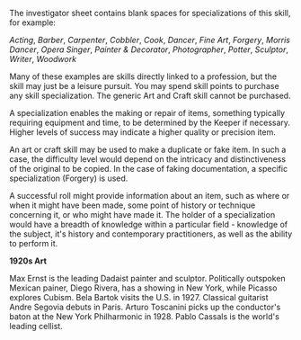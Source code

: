 The investigator sheet contains blank spaces for specializations of this skill, for example:

*Acting*, *Barber*, *Carpenter*, *Cobbler*, *Cook*, *Dancer*, *Fine Art*, *Forgery*, *Morris Dancer*, *Opera Singer*, *Painter & Decorator*, *Photographer*, *Potter*, *Sculptor*, *Writer*, *Woodwork*

Many of these examples are skills directly linked to a profession, but the skill may just be a leisure pursuit. You may spend skill points to purchase any skill specialization. The generic Art and Craft skill cannot be purchased. 

A specialization enables the making or repair of items, something typically requiring equipment and time, to be determined by the Keeper if necessary. Higher levels of success may indicate a higher quality or precision item.

 An art or craft skill may be used to make a duplicate or fake item. In such a case, the difficulty level would depend on the intricacy and distinctiveness of the original to be copied. In the case of faking documentation, a specific specialization (Forgery) is used.
 
 A successful roll might provide information about an item, such as where or when it might have been made, some point of history or technique concerning it, or who might have made it. The holder of a specialization would have a breadth of knowledge within a particular field - knowledge of the subject, it's history and contemporary practitioners, as well as the ability to perform it.

 **1920s Art**

 Max Ernst is the leading Dadaist painter and sculptor.  Politically outspoken Mexican painer, Diego Rivera, has a showing in New York, while Picasso explores Cubism. Bela Bartok visits the U.S. in 1927. Classical guitarist Andre Segovia debuts in Paris. Arturo Toscanini picks up the conductor's baton at the New York Philharmonic in 1928. Pablo Cassals is the world's leading cellist.